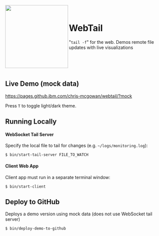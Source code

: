 <img clear="both" align="left" width="200px" src="https://resources.whatwg.org/logo-console.png" /><br>

# WebTail

"`tail -f`" for the web.  Demos remote file updates with live visualizations

<br><br><br>

## Live Demo (mock data)

https://pages.github.ibm.com/chris-mcgowan/webtail/?mock

Press `T` to toggle light/dark theme.

## Running Locally

#### WebSocket Tail Server

Specify the local file to tail for changes (e.g. `~/logs/monitoring.log`):

```
$ bin/start-tail-server FILE_TO_WATCH
```

#### Client Web App

Client app must run in a separate terminal window:

```
$ bin/start-client
```



## Deploy to GitHub

Deploys a demo version using mock data (does not use WebSocket tail server)

```
$ bin/deploy-demo-to-github
```
